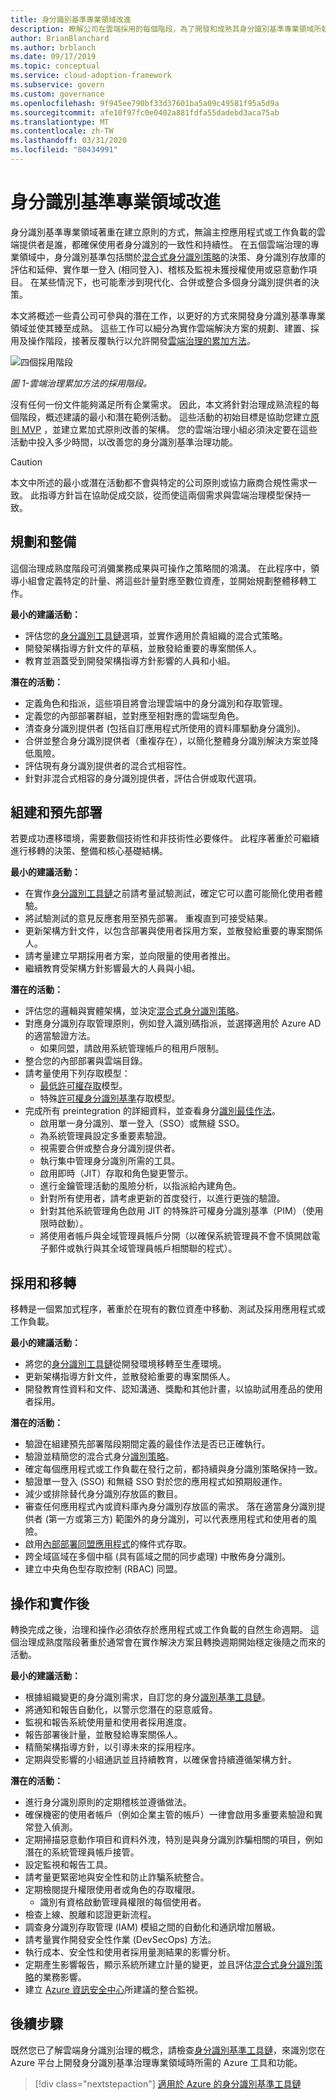 ```yaml
---
title: 身分識別基準專業領域改進
description: 瞭解公司在雲端採用的每個階段，為了開發和成熟其身分識別基準專業領域所執行的潛在工作。
author: BrianBlanchard
ms.author: brblanch
ms.date: 09/17/2019
ms.topic: conceptual
ms.service: cloud-adoption-framework
ms.subservice: govern
ms.custom: governance
ms.openlocfilehash: 9f945ee790bf33d37601ba5a09c49581f95a5d9a
ms.sourcegitcommit: afe10f97fc0e0402a881fdfa55dadebd3aca75ab
ms.translationtype: MT
ms.contentlocale: zh-TW
ms.lasthandoff: 03/31/2020
ms.locfileid: "80434991"
---
```

<!-- cSpell:ignore offboarding preintegration -->

# <a name="identity-baseline-discipline-improvement"></a>身分識別基準專業領域改進

身分識別基準專業領域著重在建立原則的方式，無論主控應用程式或工作負載的雲端提供者是誰，都確保使用者身分識別的一致性和持續性。 在五個雲端治理的專業領域中，身分識別基準包括關於[混合式身分識別策略](../../decision-guides/identity/index.md)的決策、身分識別存放庫的評估和延伸、實作單一登入 (相同登入)、稽核及監視未獲授權使用或惡意動作項目。 在某些情況下，也可能牽涉到現代化、合併或整合多個身分識別提供者的決策。

本文將概述一些貴公司可參與的潛在工作，以更好的方式來開發身分識別基準專業領域並使其臻至成熟。 這些工作可以細分為實作雲端解決方案的規劃、建置、採用及操作階段，接著反覆執行以允許開發[雲端治理的累加方法](../guides/index.md#an-incremental-approach-to-cloud-governance)。

![四個採用階段](../../_images/govern/adoption-phases.png)

*圖 1-雲端治理累加方法的採用階段。*

沒有任何一份文件能夠滿足所有企業需求。 因此，本文將針對治理成熟流程的每個階段，概述建議的最小和潛在範例活動。 這些活動的初始目標是協助您建立[原則 MVP](../guides/index.md#an-incremental-approach-to-cloud-governance) ，並建立累加式原則改善的架構。 您的雲端治理小組必須決定要在這些活動中投入多少時間，以改善您的身分識別基準治理功能。

> [!CAUTION]
> 本文中所述的最小或潛在活動都不會與特定的公司原則或協力廠商合規性需求一致。 此指導方針旨在協助促成交談，從而使這兩個需求與雲端治理模型保持一致。

## <a name="planning-and-readiness"></a>規劃和整備

這個治理成熟度階段可消彌業務成果與可操作之策略間的鴻溝。 在此程序中，領導小組會定義特定的計量、將這些計量對應至數位資產，並開始規劃整體移轉工作。

**最小的建議活動：**

- 評估您的[身分識別工具鏈](./toolchain.md)選項，並實作適用於貴組織的混合式策略。
- 開發架構指導方針文件的草稿，並散發給重要的專案關係人。
- 教育並涵蓋受到開發架構指導方針影響的人員和小組。

**潛在的活動：**

- 定義角色和指派，這些項目將會治理雲端中的身分識別和存取管理。
- 定義您的內部部署群組，並對應至相對應的雲端型角色。
- 清查身分識別提供者 (包括自訂應用程式所使用的資料庫驅動身分識別)。
- 合併並整合身分識別提供者（重複存在），以簡化整體身分識別解決方案並降低風險。
- 評估現有身分識別提供者的混合式相容性。
- 針對非混合式相容的身分識別提供者，評估合併或取代選項。

## <a name="build-and-predeployment"></a>組建和預先部署

若要成功遷移環境，需要數個技術性和非技術性必要條件。 此程序著重於可繼續進行移轉的決策、整備和核心基礎結構。

**最小的建議活動：**

- 在實作[身分識別工具鏈](./toolchain.md)之前請考量試驗測試，確定它可以盡可能簡化使用者體驗。
- 將試驗測試的意見反應套用至預先部署。 重複直到可接受結果。
- 更新架構方針文件，以包含部署與使用者採用方案，並散發給重要的專案關係人。
- 請考量建立早期採用者方案，並向限量的使用者推出。
- 繼續教育受架構方針影響最大的人員與小組。

**潛在的活動：**

- 評估您的邏輯與實體架構，並決定[混合式身分識別策略](../../decision-guides/identity/index.md)。
- 對應身分識別存取管理原則，例如登入識別碼指派，並選擇適用於 Azure AD 的適當驗證方法。
  - 如果同盟，請啟用系統管理帳戶的租用戶限制。
- 整合您的內部部署與雲端目錄。
- 請考量使用下列存取模型：
  - [最低許可權存取](https://docs.microsoft.com/windows-server/identity/ad-ds/plan/security-best-practices/implementing-least-privilege-administrative-models)模型。
  - 特殊[許可權身分識別基準](https://docs.microsoft.com/azure/active-directory/privileged-identity-management/pim-configure)存取模型。
- 完成所有 preintegration 的詳細資料，並查看身分[識別最佳作法](https://docs.microsoft.com/azure/security/azure-security-identity-management-best-practices)。
  - 啟用單一身分識別、單一登入（SSO）或無縫 SSO。
  - 為系統管理員設定多重要素驗證。
  - 視需要合併或整合身分識別提供者。
  - 執行集中管理身分識別所需的工具。
  - 啟用即時（JIT）存取和角色變更警示。
  - 進行金鑰管理活動的風險分析，以指派給內建角色。
  - 針對所有使用者，請考慮更新的首度發行，以進行更強的驗證。
  - 針對其他系統管理角色啟用 JIT 的特殊許可權身分識別基準（PIM）（使用限時啟動）。
  - 將使用者帳戶與全域管理員帳戶分開（以確保系統管理員不會不慎開啟電子郵件或執行與其全域管理員帳戶相關聯的程式）。

## <a name="adopt-and-migrate"></a>採用和移轉

移轉是一個累加式程序，著重於在現有的數位資產中移動、測試及採用應用程式或工作負載。

**最小的建議活動：**

- 將您的[身分識別工具鏈](./toolchain.md)從開發環境移轉至生產環境。
- 更新架構指導方針文件，並散發給重要的專案關係人。
- 開發教育性資料和文件、認知溝通、獎勵和其他計畫，以協助試用產品的使用者採用。

**潛在的活動：**

- 驗證在組建預先部署階段期間定義的最佳作法是否已正確執行。
- 驗證並精簡您的混合式身分[識別策略](../../decision-guides/identity/index.md)。
- 確定每個應用程式或工作負載在發行之前，都持續與身分識別策略保持一致。
- 驗證單一登入 (SSO) 和無縫 SSO 對於您的應用程式如預期般運作。
- 減少或排除替代身分識別存放區的數目。
- 審查任何應用程式內或資料庫內身分識別存放區的需求。 落在適當身分識別提供者 (第一方或第三方) 範圍外的身分識別，可以代表應用程式和使用者的風險。
- 啟用[內部部署同盟應用程式](https://docs.microsoft.com/azure/active-directory/active-directory-device-registration-on-premises-setup)的條件式存取。
- 跨全域區域在多個中樞 (具有區域之間的同步處理) 中散佈身分識別。
- 建立中央角色型存取控制 (RBAC) 同盟。

## <a name="operate-and-post-implementation"></a>操作和實作後

轉換完成之後，治理和操作必須依存於應用程式或工作負載的自然生命週期。 這個治理成熟度階段著重於通常會在實作解決方案且轉換週期開始穩定後隨之而來的活動。

**最小的建議活動：**

- 根據組織變更的身分識別需求，自訂您的身分[識別基準工具鏈](./toolchain.md)。
- 將通知和報告自動化，以警示您潛在的惡意威脅。
- 監視和報告系統使用量和使用者採用進度。
- 報告部署後計量，並散發給專案關係人。
- 精簡架構指導方針，以引導未來的採用程序。
- 定期與受影響的小組通訊並且持續教育，以確保會持續遵循架構方針。

**潛在的活動：**

- 進行身分識別原則的定期稽核並遵循做法。
- 確保機密的使用者帳戶（例如企業主管的帳戶）一律會啟用多重要素驗證和異常登入偵測。
- 定期掃描惡意動作項目和資料外洩，特別是與身分識別詐騙相關的項目，例如潛在的系統管理員帳戶接管。
- 設定監視和報告工具。
- 請考量更緊密地與安全性和防止詐騙系統整合。
- 定期檢閱提升權限使用者或角色的存取權限。
  - 識別有資格啟動管理員權限的每個使用者。
- 檢查上線、脫離和認證更新流程。
- 調查身分識別存取管理 (IAM) 模組之間的自動化和通訊增加層級。
- 請考量實作開發安全性作業 (DevSecOps) 方法。
- 執行成本、安全性和使用者採用量測結果的影響分析。
- 定期產生影響報告，顯示系統所建立計量的變更，並且評估[混合式身分識別策略](../../decision-guides/identity/index.md)的業務影響。
- 建立 [Azure 資訊安全中心](https://docs.microsoft.com/azure/security-center/security-center-intro)所建議的整合監視。

## <a name="next-steps"></a>後續步驟

既然您已了解雲端身分識別治理的概念，請檢查[身分識別基準工具鏈](./toolchain.md)，來識別您在 Azure 平台上開發身分識別基準治理專業領域時所需的 Azure 工具和功能。

> [!div class="nextstepaction"]
> [適用於 Azure 的身分識別基準工具鏈](./toolchain.md)
